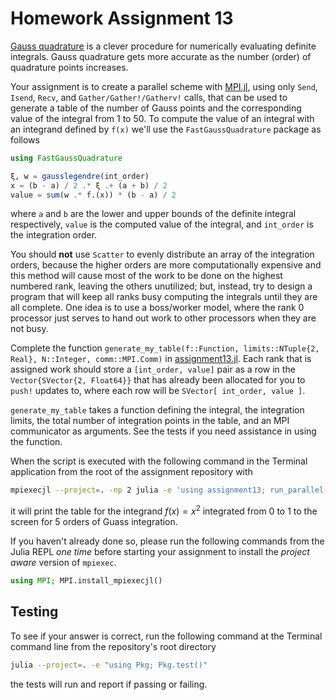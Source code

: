 # Homework Assignment 13


[Gauss quadrature](https://en.wikipedia.org/wiki/Gaussian_quadrature) is a clever procedure for numerically evaluating definite integrals. Gauss quadrature gets more accurate as the number (order) of quadrature points increases.

Your assignment is to create a parallel scheme with [MPI.jl](https://juliaparallel.github.io/MPI.jl/latest/), using only `Send`, `Isend`, `Recv`, and `Gather/Gather!/Gatherv!` calls, that can be used to generate a table of the number of Gauss points and the corresponding value of the integral from 1 to 50.  To compute the value of an integral with an integrand defined by `f(x)` we'll use the `FastGaussQuadrature` package as follows


```julia
using FastGaussQuadrature

ξ, w = gausslegendre(int_order)
x = (b - a) / 2 .* ξ .+ (a + b) / 2
value = sum(w .* f.(x)) * (b - a) / 2
```

where `a` and `b` are the lower and upper bounds of the definite integral respectively, `value` is the computed value of the integral, and `int_order` is the integration order.

You should **not** use `Scatter` to evenly distribute an array of the integration orders, because the higher orders are more computationally expensive and this method will cause most of the work to be done on the highest numbered rank, leaving the others unutilized; but, instead, try to design a program that will keep all ranks busy computing the integrals until they are all complete.  One idea is to use a boss/worker model, where the rank 0 processor just serves to hand out work to other processors when they are not busy.

Complete the function `generate_my_table(f::Function, limits::NTuple{2, Real}, N::Integer, comm::MPI.Comm)` in [assignment13.jl](src/assignment13.jl).   Each rank that is assigned work should store a `[int_order, value]` pair as a row in the `Vector{SVector{2, Float64}}` that has already been allocated for you to `push!` updates to, where each row will be `SVector[ int_order, value ]`.

`generate_my_table` takes a function defining the integral, the integration limits, the total number of integration points in the table, and an MPI communicator as arguments.  See the tests if you need assistance in using the function.

When the script is executed with the following command in the Terminal application from the root of the assignment repository with

```bash
mpiexecjl --project=. -np 2 julia -e 'using assignment13; run_parallel(x -> x^2, (0, 1), 5) |> print'
```

it will print the table for the integrand $f(x) = x^2$ integrated from 0 to 1 to the screen for 5 orders of Guass integration. 

If you haven't already done so, please run the following commands from the Julia REPL *one time* before starting your assignment to install the *project aware* version of `mpiexec`.

```julia
using MPI; MPI.install_mpiexecjl()
```

## Testing

To see if your answer is correct, run the following command at the Terminal
command line from the repository's root directory

```bash
julia --project=. -e "using Pkg; Pkg.test()"
```

the tests will run and report if passing or failing.
